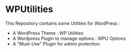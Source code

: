 WPUtilities
===========

This Repository contains some Utilities for WordPress :

* A WordPress Theme : WP Utilities
* A Wordpress Plugin to manage options : WPU Options
* A "Must-Use" Plugin for admin protection.
